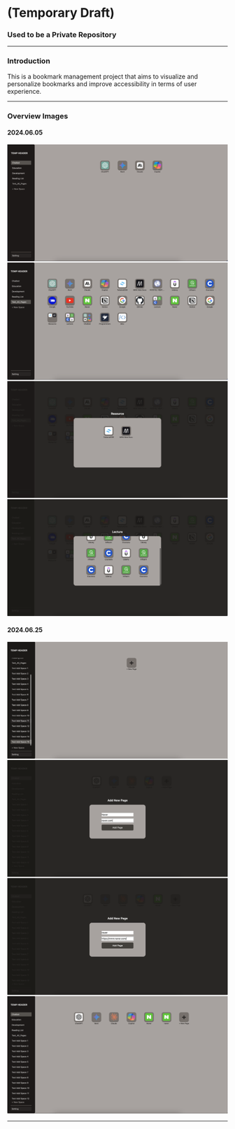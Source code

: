 # (Temporary Draft)

### Used to be a Private Repository

---

### Introduction

This is a bookmark management project that aims to visualize and personalize bookmarks and improve accessibility in terms of user experience.

---

### Overview Images

#### 2024.06.05

<img src="./project_overview/2024-06-05/2024-06-05-overview_1.png" alt="overview_1" width="">
<img src="./project_overview/2024-06-05/2024-06-05-overview_2.png" alt="overview_2" width="">
<img src="./project_overview/2024-06-05/2024-06-05-overview_3.png" alt="overview_3" width="">
<img src="./project_overview/2024-06-05/2024-06-05-overview_4.png" alt="overview_4" width="">

#### 2024.06.25

<img src="./project_overview/2024-06-25/2024-06-25-overview_1.png" alt="overview_1" width="">
<img src="./project_overview/2024-06-25/2024-06-25-overview_2.png" alt="overview_2" width="">
<img src="./project_overview/2024-06-25/2024-06-25-overview_3.png" alt="overview_3" width="">
<img src="./project_overview/2024-06-25/2024-06-25-overview_4.png" alt="overview_4" width="">

---
